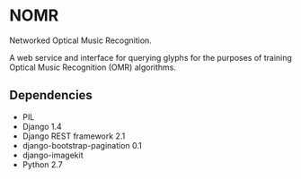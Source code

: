 NOMR
====

Networked Optical Music Recognition. 

A web service and interface for querying glyphs for the purposes of training Optical Music Recognition (OMR) algorithms.

Dependencies
------------

* PIL
* Django 1.4
* Django REST framework 2.1
* django-bootstrap-pagination 0.1
* django-imagekit
* Python 2.7
